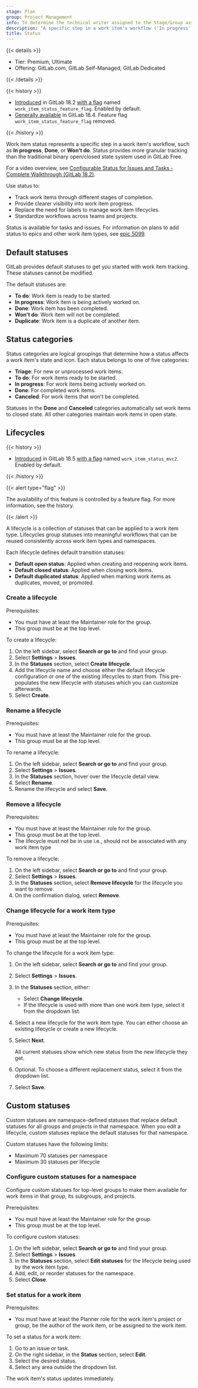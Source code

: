 ```yaml
---
stage: Plan
group: Project Management
info: To determine the technical writer assigned to the Stage/Group associated with this page, see https://handbook.gitlab.com/handbook/product/ux/technical-writing/#assignments
description: "A specific step in a work item's workflow ('In progress', 'Done', 'Won't do') that belongs to a category and maps to a binary state (open/closed)."
title: Status
---
```


{{< details >}}

- Tier: Premium, Ultimate
- Offering: GitLab.com, GitLab Self-Managed, GitLab Dedicated

{{< /details >}}

{{< history >}}

- [Introduced](https://gitlab.com/gitlab-org/gitlab/-/issues/543862) in GitLab 18.2 [with a flag](../../administration/feature_flags/_index.md) named `work_item_status_feature_flag`. Enabled by default.
- [Generally available](https://gitlab.com/gitlab-org/gitlab/-/issues/521286) in GitLab 18.4. Feature flag `work_item_status_feature_flag` removed.

{{< /history >}}

<!-- Turn off the future tense test because of "won't do". -->
<!-- vale gitlab_base.FutureTense = NO -->

Work item status represents a specific step in a work item's workflow, such as **In progress**, **Done**, or **Won't do**.
Status provides more granular tracking than the traditional binary open/closed state system used in GitLab Free.

<i class="fa fa-youtube-play youtube" aria-hidden="true"></i>
For a video overview, see [Configurable Status for Issues and Tasks - Complete Walkthrough (GitLab 18.2)](https://www.youtube.com/watch?v=oxN95MSo6UU).
<!-- Video published on 2025-07-11 -->

Use status to:

- Track work items through different stages of completion.
- Provide clearer visibility into work item progress.
- Replace the need for labels to manage work item lifecycles.
- Standardize workflows across teams and projects.

Status is available for tasks and issues.
For information on plans to add status to epics and other work item types, see [epic 5099](https://gitlab.com/groups/gitlab-org/-/epics/5099).

## Default statuses

GitLab provides default statuses to get you started with work item tracking.
These statuses cannot be modified.

The default statuses are:

- **To do**: Work item is ready to be started.
- **In progress**: Work item is being actively worked on.
- **Done**: Work item has been completed.
- **Won't do**: Work item will not be completed.
- **Duplicate**: Work item is a duplicate of another item.

## Status categories

Status categories are logical groupings that determine how a status affects a work item's state and icon. Each status belongs to one of five categories:

- **Triage**: For new or unprocessed work items.
- **To do**: For work items ready to be started.
- **In progress**: For work items being actively worked on.
- **Done**: For completed work items.
- **Canceled**: For work items that won't be completed.

Statuses in the **Done** and **Canceled** categories automatically set work items to closed state. All other categories maintain work items in open state.

<!-- vale gitlab_base.FutureTense = YES -->

## Lifecycles

{{< history >}}

- [Introduced](https://gitlab.com/gitlab-org/gitlab/-/issues/556113) in GitLab 18.5 [with a flag](../../administration/feature_flags/_index.md) named `work_item_status_mvc2`. Enabled by default.

{{< /history >}}

{{< alert type="flag" >}}

The availability of this feature is controlled by a feature flag.
For more information, see the history.

{{< /alert >}}

A lifecycle is a collection of statuses that can be applied to a work item type. Lifecycles group statuses into meaningful workflows that can be reused consistently across work item types and namespaces.

Each lifecycle defines default transition statuses:

- **Default open status**: Applied when creating and reopening work items.
- **Default closed status**: Applied when closing work items.
- **Default duplicated status**: Applied when marking work items as duplicates, moved, or promoted.

### Create a lifecycle

Prerequisites:

- You must have at least the Maintainer role for the group.
- This group must be at the top level.

To create a lifecycle:

1. On the left sidebar, select **Search or go to** and find your group.
1. Select **Settings** > **Issues**.
1. In the **Statuses** section, select **Create lifecycle**.
1. Add the lifecycle name and choose either the default lifecycle configuration or one of the existing lifecycles to start from. This pre-populates the new lifecycle with statuses which you can customize afterwards.
1. Select **Create**.

### Rename a lifecycle

Prerequisites:

- You must have at least the Maintainer role for the group.
- This group must be at the top level.

To rename a lifecycle:

1. On the left sidebar, select **Search or go to** and find your group.
1. Select **Settings** > **Issues**.
1. In the **Statuses** section, hover over the lifecycle detail view.
1. Select **Rename**.
1. Rename the lifecycle and select **Save**.

### Remove a lifecycle

Prerequisites:

- You must have at least the Maintainer role for the group.
- This group must be at the top level.
- The lifecycle must not be in use i.e., should not be associated with any work item type

To remove a lifecycle:

1. On the left sidebar, select **Search or go to** and find your group.
1. Select **Settings** > **Issues**.
1. In the **Statuses** section, select **Remove lifecycle** for the lifecycle you want to remove.
1. On the confirmation dialog, select **Remove**.

### Change lifecycle for a work item type

Prerequisites:

- You must have at least the Maintainer role for the group.
- This group must be at the top level.

To change the lifecycle for a work item type:

1. On the left sidebar, select **Search or go to** and find your group.
1. Select **Settings** > **Issues**.
1. In the **Statuses** section, either:
   - Select **Change lifecycle**.
   - If the lifecycle is used with more than one work item type, select it from the dropdown list.
1. Select a new lifecycle for the work item type. You can either choose an existing lifecycle or create a new lifecycle.
1. Select **Next**.

   All current statuses show which new status from the new lifecycle they get.

1. Optional. To choose a different replacement status, select it from the dropdown list.
1. Select **Save**.

## Custom statuses

Custom statuses are namespace-defined statuses that replace default statuses for all groups and projects in that namespace.
When you edit a lifecycle, custom statuses replace the default statuses for that namespace.

Custom statuses have the following limits:

- Maximum 70 statuses per namespace
- Maximum 30 statuses per lifecycle

### Configure custom statuses for a namespace

Configure custom statuses for top-level groups to make them available for work items in that group, its subgroups, and projects.

Prerequisites:

- You must have at least the Maintainer role for the group.
- This group must be at the top level.

To configure custom statuses:

1. On the left sidebar, select **Search or go to** and find your group.
1. Select **Settings** > **Issues**.
1. In the **Statuses** section, select **Edit statuses** for the lifecycle being used by the work item type.
1. Add, edit, or reorder statuses for the namespace.
1. Select **Close**.

### Set status for a work item

Prerequisites:

- You must have at least the Planner role for the work item's project or group, be the author of the work item, or be assigned to the work item.

To set a status for a work item:

1. Go to an issue or task.
1. On the right sidebar, in the **Status** section, select **Edit**.
1. Select the desired status.
1. Select any area outside the dropdown list.

The work item's status updates immediately.

